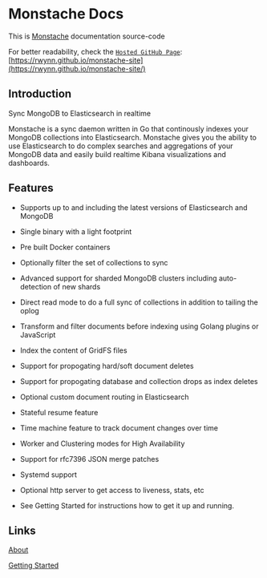 # Monstache Docs

This is [Monstache](https://github.com/rwynn/monstache) documentation source-code

For better readability, check the [`Hosted GitHub Page`](https://rwynn.github.io/monstache-site/): [https://rwynn.github.io/monstache-site](https://rwynn.github.io/monstache-site/)

## Introduction

Sync MongoDB to Elasticsearch in realtime

Monstache is a sync daemon written in Go that continously indexes your MongoDB collections into Elasticsearch. Monstache gives you the ability to use Elasticsearch to do complex searches and aggregations of your MongoDB data and easily build realtime Kibana visualizations and dashboards.

## Features

- Supports up to and including the latest versions of Elasticsearch and MongoDB

- Single binary with a light footprint

- Pre built Docker containers

- Optionally filter the set of collections to sync

- Advanced support for sharded MongoDB clusters including auto-detection of new shards

- Direct read mode to do a full sync of collections in addition to tailing the oplog

- Transform and filter documents before indexing using Golang plugins or JavaScript

- Index the content of GridFS files

- Support for propogating hard/soft document deletes

- Support for propogating database and collection drops as index deletes

- Optional custom document routing in Elasticsearch

- Stateful resume feature

- Time machine feature to track document changes over time

- Worker and Clustering modes for High Availability

- Support for rfc7396 JSON merge patches

- Systemd support

- Optional http server to get access to liveness, stats, etc

- See Getting Started for instructions how to get it up and running.

## Links

[About](https://rwynn.github.io/monstache-site/about/)

[Getting Started](https://rwynn.github.io/monstache-site/start/)
